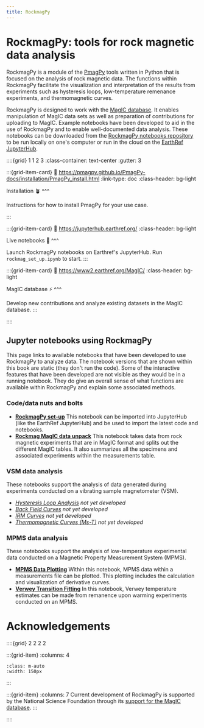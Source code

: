 ```yaml
---
title: RockmagPy
---
```


# RockmagPy: tools for rock magnetic data analysis

RockmagPy is a module of the [PmagPy](https://pmagpy.github.io/PmagPy-docs/intro.html) tools written in Python that is focused on the analysis of rock magnetic data. The functions within RockmagPy facilitate the visualization and interpretation of the results from experiments such as hysteresis loops, low-temperature remenance experiments, and thermomagnetic curves. 

RockmagPy is designed to work with the [MagIC database](https://earthref.org/MagIC). It enables manipulation of MagIC data sets as well as preparation of contributions for uploading to MagIC. Example notebooks have been developed to aid in the use of RockmagPy and to enable well-documented data analysis. These notebooks can be downloaded from the [RockmagPy notebooks repository](https://github.com/pmagpy/rockmagpy-notebooks) to be run locally on one's computer or run in the cloud on the [EarthRef JupyterHub](https://jupyterhub.earthref.org/).

::::{grid} 1 1 2 3
:class-container: text-center
:gutter: 3

:::{grid-item-card}
:link: https://pmagpy.github.io/PmagPy-docs/installation/PmagPy_install.html
:link-type: doc
:class-header: bg-light

Installation 🪴
^^^

Instructions for how to install PmagPy for your use case.

:::

:::{grid-item-card}
:link: https://jupyterhub.earthref.org/
:class-header: bg-light

Live notebooks 🚀
^^^

Launch RockmagPy notebooks on Earthref's JupyterHub. Run `rockmag_set_up.ipynb` to start.
:::

:::{grid-item-card}
:link: https://www2.earthref.org/MagIC/
:class-header: bg-light

MagIC database ⚡
^^^

Develop new contributions and analyze existing datasets in the MagIC database.
:::

::::

## Jupyter notebooks using RockmagPy

This page links to available notebooks that have been developed to use RockmagPy to analyze data.
The notebook versions that are shown within this book are static (they don't run the code).
Some of the interactive features that have been developed are not visible as they would be in a running notebook. 
They do give an overall sense of what functions are available within RockmagPy and explain
some associated methods.

### Code/data nuts and bolts

- [**RockmagPy set-up**](./rockmag_set_up.ipynb) This notebook can be imported into JupyterHub (like the EarthRef JupyterHub) and be used to import the latest code and notebooks.
- [**Rockmag MagIC data unpack**](./rockmag_data_unpack.ipynb) This notebook takes data from rock magnetic experiments that are in MagIC format and splits out the different MagIC tables. It also summarizes all the specimens and associated experiments within the measurements table.

### VSM data analysis

These notebooks support the analysis of data generated during experiments conducted on a vibrating sample magnetometer (VSM).

- [*Hysteresis Loop Analysis*](../hysteresis.ipynb) *not yet developed*
- [*Back Field Curves*](../backfield.ipynb) *not yet developed*
- [*IRM Curves*](../irm_acquisition.ipynb) *not yet developed*
- [*Thermomagnetic Curves (Ms-T)*](../thermomagnetic.ipynb) *not yet developed*

### MPMS data analysis

These notebooks support the analysis of low-temperature experimental data conducted on a Magnetic Property Measurement System (MPMS).

- [**MPMS Data Plotting**](../MPMS_plot.ipynb) Within this notebook, MPMS data within a measurements file can be plotted. This plotting includes the calculation and visualization of derivative curves.
- [**Verwey Transition Fitting**](../MPMS_verwey_fit.ipynb) In this notebook, Verwey temperature estimates can be made from remanence upon warming experiments conducted on an MPMS.

# Acknowledgements

::::{grid} 2 2 2 2

:::{grid-item}
:columns: 4

```{image} images/logos/NSF_logo.png
:class: m-auto
:width: 150px
```

:::

:::{grid-item}
:columns: 7
Current development of RockmagPy is supported by the National Science Foundation through its [support for the MagIC database](https://www.nsf.gov/awardsearch/showAward?AWD_ID=2148719).
:::

::::
